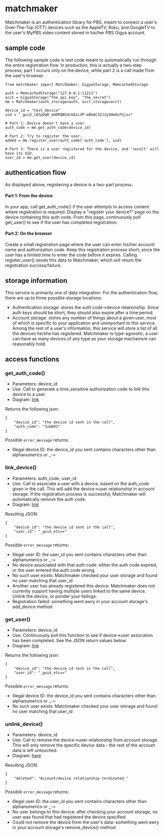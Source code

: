 matchmaker
======

Matchmaker is an authentication library for PBS, meant to connect a user's
Over-The-Top (OTT) devices such as the AppleTV, Roku, and GoogleTV to
the user's MyPBS video content stored in his/her PBS Gigya account.

sample code
-------------
The following sample code is test code meant to automatically run through the entire registration flow. In production, this is actually a two-step process; part 1 occurs only on the device, while part 2 is a call made from the user's browser.

	from matchmaker import Matchmaker, GigyaStorage, MemcachedStorage
	
	auth = MemcachedStorage("127.0.0.1:11211")
	acct = GigyaStorage("the_api_key", "the_secret")
	mm = Matchmaker(auth_storage=auth, acct_storage=acct)

	device_id = "test_device"
	uid = "_guid_lAtpDqR_emDPQB5dcb6iLVP-eBkAC32J2ySHwUsFGjs="
	
	# Part 1: Device doesn't have a user.
	auth_code = mm.get_auth_code(device_id)
	
	# Part 2: Try to register the user.
	added = mm.register_user(auth_code['auth_code'], uid)

	# Part 3: There is a user registered for the device, and 'result' will have its UID.
	user_id = mm.get_user(device_id)

authentication flow
-------------
As displayed above, registering a device is a two-part process. 

#### Part 1: From the device
In your app, call get_auth_code() if the user attempts to access content where registration is required. Display a "register your device?" page on the device containing this auth code. From this page, continuously poll get_user() to see if the user has completed registration.

#### Part 2: On the browser
Create a small registration page where the user can enter his/her account name and authorization code. Keep this registration process short, since the user has a limited time to enter the code before it expires. Calling register_user() sends this data to Matchmaker, which will return the registration success/failure.


storage information
-------------

This service is primarily one of data integration. For the authentication flow, there are up to three possible storage locations:
* Authentication storage: stores the auth code->device relationship. Since auth keys should be short, they should also expire after a time period.
* Account storage: stores any number of things about a given user, most of which is specific to your application and unimportant to this service. Among the rest of a user's information, this service will store a list of all the devices he/she has registered. Matchmaker is type-agnostic; a user can have as many devices of any type as your storage mechanism can reasonably hold.

access functions
-------------

### get_auth_code()
* Parameters: device_id
* Use: Call to generate a time_sensitive authorization code to link this device to a user. 
* Diagram: <a href="https://s3.amazonaws.com/uploads.hipchat.com/24330/346822/6ovza43nc4hvjaa/Matchmaker.get_auth_code().png">link</a>

Returns the following json:

	{
		"device_id": "the device id sent in the call",
		"auth_code": "3ub893"
	}

Possible `error_message` returns:
* Illegal device ID: the device_id you sent contains characters other than alphanumerics or _-=

### link_device()
* Parameters: auth_code, user_id
* Use: Call to associate a user with a device, based on the auth_code given in the call. This will add the device->user relationship in account storage. If the registration process is successful, Matchmaker will automatically remove the auth code.
* Diagram: <a href="https://s3.amazonaws.com/uploads.hipchat.com/24330/346822/n4w7tf29ex0lf2a/Matchmaker.link_device()%20(2).png">link</a>
 
Resulting JSON:

	{
		"device_id": "the device id sent in the call",
		"user_id": "_guid_etc=="
	}
	
Possible `error_message` returns:
* Illegal user ID: the user_id you sent contains characters other than alphanumerics or _-=
* No device associated with that auth code: either the auth code expired, or the user entered the auth code wrong
* No such user exists: Matchmaker checked your user storage and found no user matching that user_id
* Another user has already registered this device: Matchmaker does not currently support having multiple users linked to the same device. Unlink the device, or ponder your failings.
* Registration failed: something went awry in your account storage's add_device method

### get_user()
* Parameters: device_id
* Use: Continuously poll this function to see if device->user assocation has been completed. See the JSON return values below.
* Diagram: <a href="https://s3.amazonaws.com/uploads.hipchat.com/24330/346822/6ovza43nc4hvjaa/Matchmaker.get_auth_code().png">link</a>

Returns the following json:

	{
		"device_id": "the device id sent in the call",
		"user_id": "_guid_etc=="
	}

Possible `error_message` returns:
* Illegal device ID: the device_id you sent contains characters other than alphanumerics or _-=
* No such user exists: Matchmaker checked your user storage and found no user matching that user_id

### unlink_device()
* Parameters: device_id
* Use: Call to remove the device->user relationship from account storage. This will only remove the specific device data - the rest of the account data is left untouched.
* Diagram: <a href="https://s3.amazonaws.com/uploads.hipchat.com/24330/346822/hrmw7tlux801dok/Matchmaker.unlink_device().png">here</a>

Resulting JSON:

	{
		"deleted": "Account/device relationship terminated."
	}

Possible `error_message` returns:
* Illegal user ID: the user_id you sent contains characters other than alphanumerics or _-=
* No user belongs to this device: after checking your account storage, no user was found that had registered the device specified
* Could not remove the device from the user's data: something went awry in your account storage's remove_device() method
